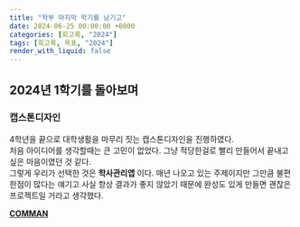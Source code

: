 ```yaml
---
title: "학부 마지막 학기를 남기고"
date: 2024-06-25 00:00:00 +0800
categories: [회고록, "2024"]
tags: [회고록, 목표, "2024"]
render_with_liquid: false
---
```


## 2024년 1학기를 돌아보며

### 캡스톤디자인

4학년을 끝으로 대학생활을 마무리 짓는 캡스톤디자인을 진행하였다.<br>
처음 아이디어를 생각할때는 큰 고민이 없었다. 그냥 적당한걸로 빨리 만들어서 끝내고 싶은 마음이였던 것 같다.<br>
그렇게 우리가 선택한 것은 __학사관리앱__ 이다. 매년 나오고 있는 주제이지만 그만큼 불편한점이 많다는 얘기고 사실 항상 결과가 좋지 않았기 때문에 완성도 있게 만들면 괜찮은 프로젝트일 거라고 생각했다.

__[COMMAN](https://github.com/seongm1n/flutter-academic-management)__
